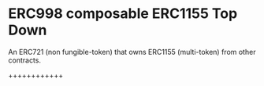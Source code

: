 # ERC998 composable ERC1155 Top Down
An ERC721 (non fungible-token) that owns ERC1155 (multi-token) from other contracts.

++++++++++++